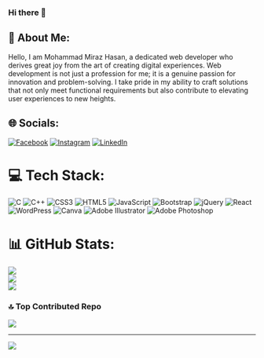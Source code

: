 ### Hi there 👋

<!--
**MirazHasan/MirazHasan** is a ✨ _special_ ✨ repository because its `README.md` (this file) appears on your GitHub profile.

Here are some ideas to get you started:


- 🔭 I’m currently working on *Graphics & Web Design*
- 🌱 I’m currently learning *Web Development*
- 🤔 I’m looking for help with *Backend Dev*
- 📫 How to reach me: *rtrmiraz@gmail.com*
- ⚡ Fun fact: Ich habe Deutsch Spache B1 niveau abgeschulossen. "I have to done German lanugage B1 level"
-->

## 💖 About Me:
 Hello, I am Mohammad Miraz Hasan, a dedicated web developer who derives great joy from the art of creating digital experiences. Web development is not just a profession for me; it is a genuine passion for innovation and problem-solving. I take pride in my ability to craft solutions that not only meet functional requirements but also contribute to elevating user experiences to new heights.





## 🌐 Socials:
[![Facebook](https://img.shields.io/badge/Facebook-%231877F2.svg?logo=Facebook&logoColor=white)](https://facebook.com/https://www.facebook.com/rtrmirazhasan) [![Instagram](https://img.shields.io/badge/Instagram-%23E4405F.svg?logo=Instagram&logoColor=white)](https://instagram.com/https://www.instagram.com/mh._miraz/) [![LinkedIn](https://img.shields.io/badge/LinkedIn-%230077B5.svg?logo=linkedin&logoColor=white)](https://linkedin.com/in/https://www.linkedin.com/in/mohammad-miraz-hasan-581850255/) 

# 💻 Tech Stack:
![C](https://img.shields.io/badge/c-%2300599C.svg?style=for-the-badge&logo=c&logoColor=white) ![C++](https://img.shields.io/badge/c++-%2300599C.svg?style=for-the-badge&logo=c%2B%2B&logoColor=white) ![CSS3](https://img.shields.io/badge/css3-%231572B6.svg?style=for-the-badge&logo=css3&logoColor=white) ![HTML5](https://img.shields.io/badge/html5-%23E34F26.svg?style=for-the-badge&logo=html5&logoColor=white) ![JavaScript](https://img.shields.io/badge/javascript-%23323330.svg?style=for-the-badge&logo=javascript&logoColor=%23F7DF1E) ![Bootstrap](https://img.shields.io/badge/bootstrap-%238511FA.svg?style=for-the-badge&logo=bootstrap&logoColor=white) ![jQuery](https://img.shields.io/badge/jquery-%230769AD.svg?style=for-the-badge&logo=jquery&logoColor=white) ![React](https://img.shields.io/badge/react-%2320232a.svg?style=for-the-badge&logo=react&logoColor=%2361DAFB) ![WordPress](https://img.shields.io/badge/WordPress-%23117AC9.svg?style=for-the-badge&logo=WordPress&logoColor=white) ![Canva](https://img.shields.io/badge/Canva-%2300C4CC.svg?style=for-the-badge&logo=Canva&logoColor=white) ![Adobe Illustrator](https://img.shields.io/badge/adobe%20illustrator-%23FF9A00.svg?style=for-the-badge&logo=adobe%20illustrator&logoColor=white) ![Adobe Photoshop](https://img.shields.io/badge/adobe%20photoshop-%2331A8FF.svg?style=for-the-badge&logo=adobe%20photoshop&logoColor=white)
# 📊 GitHub Stats:
![](https://github-readme-stats.vercel.app/api?username=MirazHasan&theme=buefy&hide_border=false&include_all_commits=true&count_private=false)<br/>
![](https://github-readme-streak-stats.herokuapp.com/?user=MirazHasan&theme=buefy&hide_border=false)<br/>
![](https://github-readme-stats.vercel.app/api/top-langs/?username=MirazHasan&theme=buefy&hide_border=false&include_all_commits=true&count_private=false&layout=compact)

### 🔝 Top Contributed Repo
![](https://github-contributor-stats.vercel.app/api?username=MirazHasan&limit=5&theme=dark&combine_all_yearly_contributions=true)

---
[![](https://visitcount.itsvg.in/api?id=MirazHasan&icon=3&color=6)](https://visitcount.itsvg.in)

<!-- Proudly created with GPRM ( https://gprm.itsvg.in ) -->
